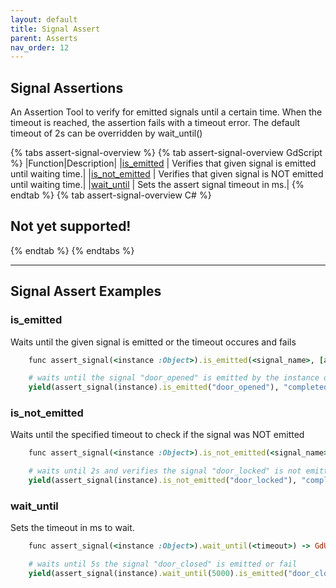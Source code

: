 ```yaml
---
layout: default
title: Signal Assert
parent: Asserts
nav_order: 12
---
```


## Signal Assertions

An Assertion Tool to verify for emitted signals until a certain time. When the timeout is reached, the assertion fails with a timeout error.
The default timeout of 2s can be overridden by wait_until(<time in ms>)

{% tabs assert-signal-overview %}
{% tab assert-signal-overview GdScript %}
|Function|Description|
|[is_emitted](/gdUnit3/asserts/assert-signal/#is_emitted) | Verifies that given signal is emitted until waiting time.|
|[is_not_emitted](/gdUnit3/asserts/assert-signal/#is_not_emitted) | Verifies that given signal is NOT emitted until waiting time.|
|[wait_until](/gdUnit3/asserts/assert-signal/#wait_until) | Sets the assert signal timeout in ms.|
{% endtab %}
{% tab assert-signal-overview C# %}

## Not yet supported!
{% endtab %}
{% endtabs %}

---
## Signal Assert Examples

### is_emitted
Waits until the given signal is emitted or the timeout occures and fails
```ruby
    func assert_signal(<instance :Object>).is_emitted(<signal_name>, [args :Array]) -> GdUnitSignalAssert
```
```ruby
    # waits until the signal "door_opened" is emitted by the instance or fails after default timeout of 2s
    yield(assert_signal(instance).is_emitted("door_opened"), "completed")
```


### is_not_emitted
Waits until the specified timeout to check if the signal was NOT emitted
```ruby
    func assert_signal(<instance :Object>).is_not_emitted(<signal_name>, [args :Array]) -> GdUnitSignalAssert
```
```ruby
    # waits until 2s and verifies the signal "door_locked" is not emitted
    yield(assert_signal(instance).is_not_emitted("door_locked"), "completed")
```

### wait_until
Sets the timeout in ms to wait.
```ruby
    func assert_signal(<instance :Object>).wait_until(<timeout>) -> GdUnitSignalAssert
```
```ruby
    # waits until 5s the signal "door_closed" is emitted or fail
    yield(assert_signal(instance).wait_until(5000).is_emitted("door_closed"), "completed")
```
